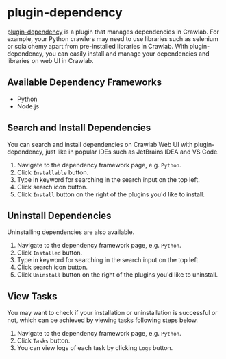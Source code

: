 # plugin-dependency

[plugin-dependency](https://github.com/crawlab-team/plugin-dependency) is a plugin that manages dependencies in Crawlab.
For example, your Python crawlers may need to use libraries such as selenium or sqlalchemy apart from pre-installed
libraries in Crawlab. With plugin-dependency, you can easily install and manage your dependencies and libraries on web
UI in Crawlab.

## Available Dependency Frameworks

- Python
- Node.js

## Search and Install Dependencies

You can search and install dependencies on Crawlab Web UI with plugin-dependency, just like in popular IDEs such as
JetBrains IDEA and VS Code.

1. Navigate to the dependency framework page, e.g. `Python`.
2. Click `Installable` button.
3. Type in keyword for searching in the search input on the top left.
4. Click search icon button.
5. Click `Install` button on the right of the plugins you'd like to install.

## Uninstall Dependencies

Uninstalling dependencies are also available.

1. Navigate to the dependency framework page, e.g. `Python`.
2. Click `Installed` button.
3. Type in keyword for searching in the search input on the top left.
4. Click search icon button.
5. Click `Uninstall` button on the right of the plugins you'd like to uninstall.

## View Tasks

You may want to check if your installation or uninstallation is successful or not, which can be achieved by viewing
tasks following steps below.

1. Navigate to the dependency framework page, e.g. `Python`.
2. Click `Tasks` button.
3. You can view logs of each task by clicking `Logs` button.


